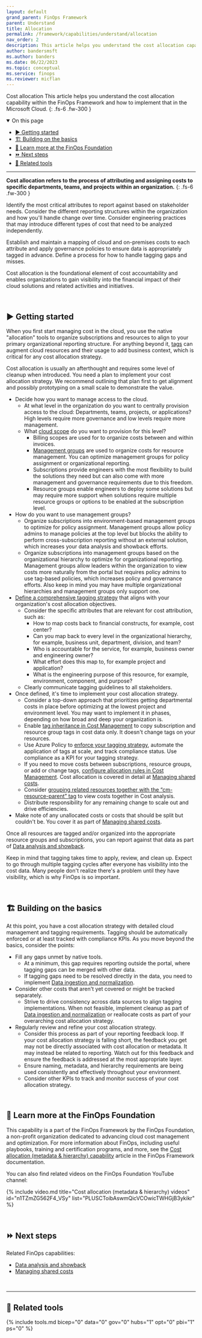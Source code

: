 ```yaml
---
layout: default
grand_parent: FinOps Framework
parent: Understand
title: Allocation
permalink: /framework/capabilities/understand/allocation
nav_order: 2
description: This article helps you understand the cost allocation capability within the FinOps Framework and how to implement that in the Microsoft Cloud.
author: bandersmsft
ms.author: banders
ms.date: 06/22/2023
ms.topic: conceptual
ms.service: finops
ms.reviewer: micflan
---
```


<span class="fs-9 d-block mb-4">Cost allocation</span>
This article helps you understand the cost allocation capability within the FinOps Framework and how to implement that in the Microsoft Cloud.
{: .fs-6 .fw-300 }

<details open markdown="1">
  <summary class="fs-2 text-uppercase">On this page</summary>

- [▶️ Getting started](#️-getting-started)
- [🏗️ Building on the basics](#️-building-on-the-basics)
- [🍎 Learn more at the FinOps Foundation](#-learn-more-at-the-finops-foundation)
- [⏩ Next steps](#-next-steps)
- [🧰 Related tools](#-related-tools)

</details>

---

<a name="definition"></a>
**Cost allocation refers to the process of attributing and assigning costs to specific departments, teams, and projects within an organization.**
{: .fs-6 .fw-300 }

Identify the most critical attributes to report against based on stakeholder needs. Consider the different reporting structures within the organization and how you'll handle change over time. Consider engineering practices that may introduce different types of cost that need to be analyzed independently.

Establish and maintain a mapping of cloud and on-premises costs to each attribute and apply governance policies to ensure data is appropriately tagged in advance. Define a process for how to handle tagging gaps and misses.

Cost allocation is the foundational element of cost accountability and enables organizations to gain visibility into the financial impact of their cloud solutions and related activities and initiatives.

<br>

## ▶️ Getting started

When you first start managing cost in the cloud, you use the native "allocation" tools to organize subscriptions and resources to align to your primary organizational reporting structure. For anything beyond it, [tags](https://learn.microsoft.com/azure/azure-resource-manager/management/tag-resources.md) can augment cloud resources and their usage to add business context, which is critical for any cost allocation strategy.

Cost allocation is usually an afterthought and requires some level of cleanup when introduced. You need a plan to implement your cost allocation strategy. We recommend outlining that plan first to get alignment and possibly prototyping on a small scale to demonstrate the value.

- Decide how you want to manage access to the cloud.
  - At what level in the organization do you want to centrally provision access to the cloud: Departments, teams, projects, or applications? High levels require more governance and low levels require more management.
  - What [cloud scope](https://learn.microsoft.com/azure/cost-management-billing/costs/understand-work-scopes.md) do you want to provision for this level?
    - Billing scopes are used for to organize costs between and within invoices.
    - [Management groups](https://learn.microsoft.com/azure/governance/management-groups/overview.md) are used to organize costs for resource management. You can optimize management groups for policy assignment or organizational reporting.
    - Subscriptions provide engineers with the most flexibility to build the solutions they need but can also come with more management and governance requirements due to this freedom.
    - Resource groups enable engineers to deploy some solutions but may require more support when solutions require multiple resource groups or options to be enabled at the subscription level.
- How do you want to use management groups?
  - Organize subscriptions into environment-based management groups to optimize for policy assignment. Management groups allow policy admins to manage policies at the top level but blocks the ability to perform cross-subscription reporting without an external solution, which increases your data analysis and showback efforts.
  - Organize subscriptions into management groups based on the organizational hierarchy to optimize for organizational reporting. Management groups allow leaders within the organization to view costs more naturally from the portal but requires policy admins to use tag-based policies, which increases policy and governance efforts. Also keep in mind you may have multiple organizational hierarchies and management groups only support one.
- [Define a comprehensive tagging strategy](https://learn.microsoft.com/azure/cloud-adoption-framework/ready/azure-best-practices/resource-tagging) that aligns with your organization's cost allocation objectives.
  - Consider the specific attributes that are relevant for cost attribution, such as:
    - How to map costs back to financial constructs, for example, cost center?
    - Can you map back to every level in the organizational hierarchy, for example, business unit, department, division, and team?
    - Who is accountable for the service, for example, business owner and engineering owner?
    - What effort does this map to, for example project and application?
    - What is the engineering purpose of this resource, for example, environment, component, and purpose?
  - Clearly communicate tagging guidelines to all stakeholders.
- Once defined, it's time to implement your cost allocation strategy.
  - Consider a top-down approach that prioritizes getting departmental costs in place before optimizing at the lowest project and environment level. You may want to implement it in phases, depending on how broad and deep your organization is.
  - Enable [tag inheritance in Cost Management](https://learn.microsoft.com/azure/cost-management-billing/costs/enable-tag-inheritance.md) to copy subscription and resource group tags in cost data only. It doesn't change tags on your resources.
  - Use Azure Policy to [enforce your tagging strategy](https://learn.microsoft.com/azure/azure-resource-manager/management/tag-policies.md), automate the application of tags at scale, and track compliance status. Use compliance as a KPI for your tagging strategy.
  - If you need to move costs between subscriptions, resource groups, or add or change tags, [configure allocation rules in Cost Management](https://learn.microsoft.com/azure/cost-management-billing/costs/allocate-costs.md). Cost allocation is covered in detail at [Managing shared costs](./shared-cost.md).
  - Consider [grouping related resources together with the “cm-resource-parent” tag](https://learn.microsoft.com/azure/cost-management-billing/costs/group-filter.md#group-related-resources-in-the-resources-view) to view costs together in Cost analysis.
  - Distribute responsibility for any remaining change to scale out and drive efficiencies.
- Make note of any unallocated costs or costs that should be split but couldn't be. You cover it as part of [Managing shared costs](./shared-cost.md).

Once all resources are tagged and/or organized into the appropriate resource groups and subscriptions, you can report against that data as part of [Data analysis and showback](./reporting.md).

Keep in mind that tagging takes time to apply, review, and clean up. Expect to go through multiple tagging cycles after everyone has visibility into the cost data. Many people don't realize there's a problem until they have visibility, which is why FinOps is so important.

<br>

## 🏗️ Building on the basics

At this point, you have a cost allocation strategy with detailed cloud management and tagging requirements. Tagging should be automatically enforced or at least tracked with compliance KPIs. As you move beyond the basics, consider the points:

- Fill any gaps unmet by native tools.
  - At a minimum, this gap requires reporting outside the portal, where tagging gaps can be merged with other data.
  - If tagging gaps need to be resolved directly in the data, you need to implement [Data ingestion and normalization](./ingestion.md).
- Consider other costs that aren't yet covered or might be tracked separately.
  - Strive to drive consistency across data sources to align tagging implementations. When not feasible, implement cleanup as part of [Data ingestion and normalization](./ingestion.md) or reallocate costs as part of your overarching cost allocation strategy.
- Regularly review and refine your cost allocation strategy.
  - Consider this process as part of your reporting feedback loop. If your cost allocation strategy is falling short, the feedback you get may not be directly associated with cost allocation or metadata. It may instead be related to reporting. Watch out for this feedback and ensure the feedback is addressed at the most appropriate layer.
  - Ensure naming, metadata, and hierarchy requirements are being used consistently and effectively throughout your environment.
  - Consider other KPIs to track and monitor success of your cost allocation strategy.

<br>

## 🍎 Learn more at the FinOps Foundation

This capability is a part of the FinOps Framework by the FinOps Foundation, a non-profit organization dedicated to advancing cloud cost management and optimization. For more information about FinOps, including useful playbooks, training and certification programs, and more, see the [Cost allocation (metadata & hierarchy) capability](https://www.finops.org/framework/capabilities/cost-allocation/) article in the FinOps Framework documentation.

You can also find related videos on the FinOps Foundation YouTube channel:

<!--[!VIDEO https://www.youtube.com/embed/{id}?list={list}]-->
{% include video.md title="Cost allocation (metadata & hierarchy) videos" id="n1TZmZG562F4_VSy" list="PLUSCToibAswmQicVCOwicTWHGjB3ykikr" %}

<br>

## ⏩ Next steps

Related FinOps capabilities:

- [Data analysis and showback](./reporting.md)
- [Managing shared costs](./shared-cost.md)

<br>

---

## 🧰 Related tools

{% include tools.md bicep="0" data="0" gov="0" hubs="1" opt="0" pbi="1" ps="0" %}

<br>
